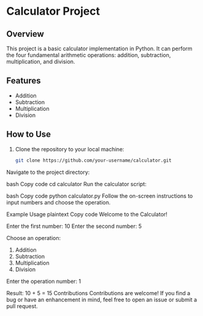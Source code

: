# Calculator Project

## Overview
This project is a basic calculator implementation in Python. It can perform the four fundamental arithmetic operations: addition, subtraction, multiplication, and division.

## Features
- Addition
- Subtraction
- Multiplication
- Division

## How to Use
1. Clone the repository to your local machine:
   ```bash
   git clone https://github.com/your-username/calculator.git
Navigate to the project directory:

bash
Copy code
cd calculator
Run the calculator script:

bash
Copy code
python calculator.py
Follow the on-screen instructions to input numbers and choose the operation.

Example Usage
plaintext
Copy code
Welcome to the Calculator!

Enter the first number: 10
Enter the second number: 5

Choose an operation:
1. Addition
2. Subtraction
3. Multiplication
4. Division

Enter the operation number: 1

Result: 10 + 5 = 15
Contributions
Contributions are welcome! If you find a bug or have an enhancement in mind, feel free to open an issue or submit a pull request.
